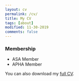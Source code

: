 ```yaml
---
layout: cv
permalink: /cv/
title: My CV
tags: [about]
modified: 11-30-2019
comments: false
---
```

  


### Membership
* ASA Member
* APHA Member

You can also download my [full CV](https://www.dropbox.com/s/ksj92hvbieltls9/Yi%20Zuo%20CV_2019_12_01.pdf?dl=0).


